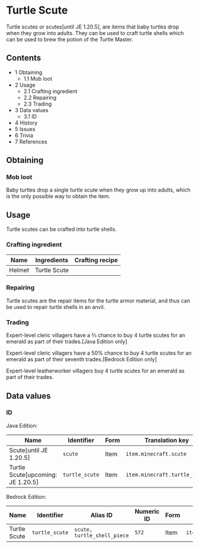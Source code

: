 # Turtle Scute
Turtle scutes or scutes‌[until JE 1.20.5], are items that baby turtles drop when they grow into adults. They can be used to craft turtle shells which can be used to brew the potion of the Turtle Master.

## Contents
- 1 Obtaining
	- 1.1 Mob loot
- 2 Usage
	- 2.1 Crafting ingredient
	- 2.2 Repairing
	- 2.3 Trading
- 3 Data values
	- 3.1 ID
- 4 History
- 5 Issues
- 6 Trivia
- 7 References

## Obtaining
### Mob loot
Baby turtles drop a single turtle scute when they grow up into adults, which is the only possible way to obtain the item.

## Usage
Turtle scutes can be crafted into turtle shells.

### Crafting ingredient
| Name   | Ingredients  | Crafting recipe |
|--------|--------------|-----------------|
| Helmet | Turtle Scute |                 |

### Repairing
Turtle scutes are the repair items for the turtle armor material, and thus can be used to repair turtle shells in an anvil.

### Trading
Expert-level cleric villagers have a 2⁄3 chance to buy 4 turtle scutes for an emerald as part of their trades.‌[Java Edition  only]

Expert-level cleric villagers have a 50% chance to buy 4 turtle scutes for an emerald as part of their seventh trades.‌[Bedrock Edition  only]

Expert-level leatherworker villagers buy 4 turtle scutes for an emerald as part of their trades.

## Data values
### ID
Java Edition:

| Name                               | Identifier     | Form | Translation key               |
|------------------------------------|----------------|------|-------------------------------|
| Scute‌[until JE 1.20.5]            | `scute`        | Item | `item.minecraft.scute`        |
| Turtle Scute‌[upcoming: JE 1.20.5] | `turtle_scute` | Item | `item.minecraft.turtle_scute` |

Bedrock Edition:

| Name         | Identifier     | Alias ID                    | Numeric ID | Form | Translation key                |
|--------------|----------------|-----------------------------|------------|------|--------------------------------|
| Turtle Scute | `turtle_scute` | `scute, turtle_shell_piece` | `572`      | Item | `item.turtle_shell_piece.name` |

